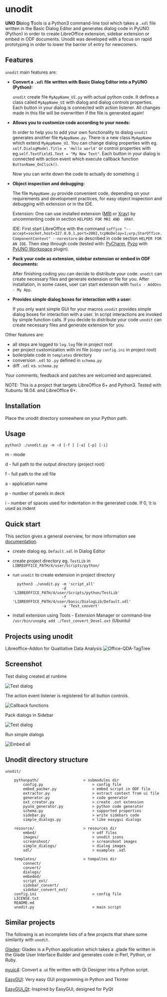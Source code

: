 # unodit

**UNO** **Di**alog **T**ools is a Python3 command-line tool which takes a `.xdl` file written in the Basic Dialog Editor and generates dialog code in PyUNO (Python) in order to create LibreOffice extension, sidebar extension or embed in ODF documents. Unodit was developed with a focus on rapid prototyping in order to lower the barrier of entry for newcomers.

## Features

`unodit` main features are:

- **Convert a `.xdl` file written with Basic Dialog Editor into a PyUNO (Python):**

    `unodit` create file `MyAppName_UI.py` with actual python code. It defines a class called `MyAppName_UI` with dialog and dialog controls properties. Each button in your dialog is connected with action listener. All changes made in this file will be overwritten if the file is generated again!

- **Allows you to customize code according to your needs:**

    In order to help you to add your own functionality to dialog `unodit` generates another file `MyAppName.py`. There is a new class `MyAppName` which extend `MyAppName_UI`. You can change dialog properties with eg. `self.DialogModel.Title = 'Hello world'` or control properties with eg.`self.TextField1.Text = "My New Text"`. Each button in your dialog is connected with action event which execute callback function `ButtonName_OnClick()`.

    Now you can write down the code to actually do something :)
    
- **Object inspection and debugging:**
  
    The file `MyAppName.py` provide convenient code,  depending on your requirements and development practices, for easy object inspection and debugging with extension or in the IDE. 
    
    Extension: One can use installed extension ([MRI](https://github.com/hanya/MRI/releases) or [Xray](http://berma.pagesperso-orange.fr/index2.html)) by uncommenting code in section `HELPERS FOR MRI AND  XRAY`. 
    
    IDE: First start LibreOffice with the command `soffice "--accept=socket,host=127.0.0.1,port=2002,tcpNoDelay=1;urp;StarOffice.ComponentContext" --norestore` as described in code section `HELPER FOR AN IDE`. Then step through code (tested with: [PyCharm](https://www.jetbrains.com/pycharm/), [Pyzo](https://pyzo.org/) with [PyUNO Workspace](https://github.com/kelsa-pi/PyUNO_Workspace) plugin).
    
- **Pack your code as extension, sidebar extension or embed in ODF documents:**

    After finishing coding you can decide to distribute your code. `unodit` can create necessary files and generate extension or file for you. After installation, in some cases, user can start extension with `Tools - AddOns - My App`.

- **Provides simple dialog boxes for interaction with a user:**

    If you only want simple GUI for your macros `unodit` provides simple dialog boxes for interaction with a user. In script interactions are invoked by simple function calls. If you decide to distribute your code `unodit` can create necessary files and generate extension for you.

Other features are:
- all steps are logged to `log.log` file in project root
- per project customization with ini file (copy `config.ini` in project root)
- boilerplate code in `templates` directory
- conversion `.xdl` to `.py` defined in `schema.py`
- diff `.xdl` vs. `schema.py`

Your comments, feedback and patches are welcomed and appreciated.

NOTE:
This is a project that targets LibreOffice 6+ and Python3.
Tested with Xubuntu 18.04. and LibreOffice 6+.

## Installation

Place the unodit directory somewhere on your Python path.

## Usage
    python3 ./unodit.py -m -d [-f ] [-a] [-p] [-i]

m - mode

d - full path to the output directory (project root)

f  - full path to the xdl file

a - application name

p - number of panels in deck

i - number of spaces used for indentation in the generated code. If 0, \t is used as indent


## Quick start

This section gives a general overview, for more information see [documentation](https://github.com/kelsa-pi/unodit/wiki).

- create dialog eg. `Default.xdl` in Dialog Editor
- create project directory eg. `TestLib` in `LIBREOFFICE_PATH/4/user/Scripts/python/`
- run `unodit` to create extension in project directory

        python3 ./unodit.py -m 'script_all'
                            -d 'LIBREOFFICE_PATH/4/user/Scripts/python/TestLib'
                            -f 'LIBREOFFICE_PATH/4/user/basic/DialogLib/Default.xdl'
                            -a 'Test_convert'

- install extension using Tools - Extension Manager or command-line `/usr/bin/unopkg add ./Test_convert_Devel.oxt` (Ubuntu)

## Projects using unodit
Libreoffice-Addon for Qualitative Data Analysis ![Office-QDA-TagTree](https://github.com/jdittrich/Office-QDA-TagTree)

## Screenshot

Test dialog created at runtime

![Test dialog](resource/screenshot/Example_dialog.png)

The action event listener is registered for all button controls.

![Callback functions](resource/screenshot/Button_event.png)

Pack dialogs in Sidebar

![Test dialog](resource/screenshot/Sidebar_panels.png)

Run simple dialogs

![Embed all](resource/screenshot/Macros_simple_dialogs.png)

## Unodit directory structure

    unodit/

        pythonpath/                    > submodules dir
            config.py                      > config file
            embed_packer.py                > embed script in ODF file
            extractor.py                   > extract context from ui file
            generator.py                   > code generator
            oxt_creator.py                 > create .oxt extension
            pyuno_generator.py             > python code generator
            schema.py                      > supported properties
            sidebar.py                     > write sidebars code
            simple_dialogs.py              > like easygui dialogs

        resource/                      > resources dir
            embed/                         > odf files
            images/                        > unodit icons
            screanshoot/                   > screanshoot images
            simple_dialogs/                > dialog images
            xdl/                           > examples .xdl

        templates/                     > tempaltes dir
            connect/
            convert/
            dialogs/
            embeded/
            script_ext/
            sidebar_convert/
            sidebar_convert_ext/
        config.ini                         > config file
        LICENSE.txt
        README.md
        unodit.py                          > main script


## Similar projects

The following is an incomplete lists of a few projects that share some similarity with `unodit`.

[Gladex](https://launchpad.net/gladex): Gladex is a Python application which takes a .glade file written in the Glade User Interface Builder and generates code in Perl, Python, or Ruby.

[pyuic4](http://pyqt.sourceforge.net/Docs/PyQt4/designer.html#the-uic-module): Convert a .ui file written with Qt Designer into a Python script.

[EasyGUI](https://sourceforge.net/projects/easygui): Very easy GUI programming in Python and Tkinter

[EasyGUI_Qt](https://github.com/aroberge/easygui_qt): Inspired by EasyGUI, designed for PyQt
